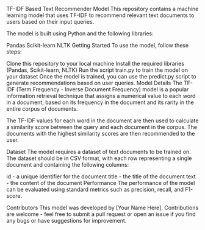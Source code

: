TF-IDF Based Text Recommender Model
This repository contains a machine learning model that uses TF-IDF to recommend relevant text documents to users based on their input queries.

The model is built using Python and the following libraries:

Pandas
Scikit-learn
NLTK
Getting Started
To use the model, follow these steps:

Clone this repository to your local machine
Install the required libraries (Pandas, Scikit-learn, NLTK)
Run the script train.py to train the model on your dataset
Once the model is trained, you can use the predict.py script to generate recommendations based on user queries.
Model Details
The TF-IDF (Term Frequency - Inverse Document Frequency) model is a popular information retrieval technique that assigns a numerical value to each word in a document, based on its frequency in the document and its rarity in the entire corpus of documents.

The TF-IDF values for each word in the document are then used to calculate a similarity score between the query and each document in the corpus. The documents with the highest similarity scores are then recommended to the user.

Dataset
The model requires a dataset of text documents to be trained on. The dataset should be in CSV format, with each row representing a single document and containing the following columns:

id - a unique identifier for the document
title - the title of the document
text - the content of the document
Performance
The performance of the model can be evaluated using standard metrics such as precision, recall, and F1-score.

Contributors
This model was developed by [Your Name Here]. Contributions are welcome - feel free to submit a pull request or open an issue if you find any bugs or have suggestions for improvement.
